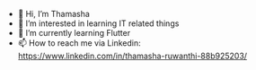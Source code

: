 - 👋 Hi, I’m Thamasha
- 👀 I’m interested in learning IT related things
- 🌱 I’m currently learning Flutter 
- 📫 How to reach me via Linkedin: https://www.linkedin.com/in/thamasha-ruwanthi-88b925203/

<!---
Thamasha-ru/Thamasha-ru is a ✨ special ✨ repository because its `README.md` (this file) appears on your GitHub profile.
You can click the Preview link to take a look at your changes.
--->
